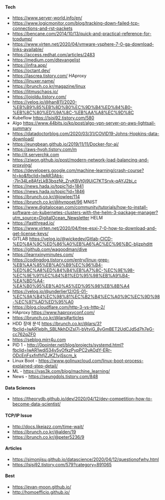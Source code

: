 #### Tech
* https://www.server-world.info/en/
 * https://www.logicmonitor.com/blog/tracking-down-failed-tcp-connections-and-rst-packets
 * https://bencane.com/2014/10/13/quick-and-practical-reference-for-tcpdump/
 * https://www.virten.net/2020/04/vmware-vsphere-7-0-ga-download-links-available/
 * https://access.redhat.com/articles/2483
 * https://medium.com/dtevangelist
 * https://infra.app/
 * https://octant.dev/
 * https://lascrea.tistory.com/ HAproxy
 * https://linuxer.name/
 * https://brunch.co.kr/magazine/linux
 * https://litmuschaos.io/
 * https://jojoldu.tistory.com/
 * https://velog.io/@han811/2020-%EB%B9%85%EB%8D%B0%EC%9D%B4%ED%84%B0-%EB%8C%80%ED%9A%8C-%EB%AA%A8%EC%9D%8C
 * Kubeflow https://lsjsj92.tistory.com/580
 * Algo https://www.44bits.io/ko/post/algo-vpn-server-on-aws-lightsail-summary
 * https://datadoctorblog.com/2020/03/31/COVID19-Johns-Hopkins-data-download/
 * https://eungbean.github.io/2019/11/11/Docker-for-ai/
 * https://aws-hyoh.tistory.com/m
 * http://it.serverchk.com
 * https://ziwon.github.io/post/modern-network-load-balancing-and-proxying/
 * https://developers.google.com/machine-learning/crash-course?hl=ko&fbclid=IwAR3Abs--7In34Le8AfzLkB3bqzNt_ZryKBVt0j9UiC7KTSrvk-qAYJ2bi_c
 * https://news.hada.io/topic?id=1841
 * https://news.hada.io/topic?id=1846
 * https://brunch.co.kr/@jowlee/114
 * https://brunch.co.kr/@hvnpoet/96 MNIST
 * https://www.digitalocean.com/community/tutorials/how-to-install-software-on-kubernetes-clusters-with-the-helm-3-package-manager?utm_source=DigitalOcean_Newsletter HELM
 * https://fastthread.io/
 * https://www.virten.net/2020/04/free-esxi-7-0-how-to-download-and-get-license-keys/
 * GITLAB https://velog.io/@wickedev/Gitlab-CICD-%ED%8A%9C%ED%86%A0%EB%A6%AC%EC%96%BC-bljzphditt 
 * https://github.com/wagoodman/dive
 * https://learnxinyminutes.com/
 * https://codingdog.tistory.com/entry/linux-grep-%EB%AA%85%EB%A0%B9%EC%96%B4-%ED%8C%A8%ED%84%B4%EB%A7%8C-%EC%9E%98-%EC%9E%91%EC%84%B1%ED%95%98%EB%A9%B4-%EA%BD%A4-%EA%B0%95%EB%A0%A5%ED%95%98%EB%8B%A4
 * https://velog.io/@underlier12/OS-01-%EC%9A%B4%EC%98%81%EC%B2%B4%EC%A0%9C%EC%9D%98-%EC%97%AD%ED%95%A0
 * https://blog.cloudflare.com/http-3-vs-http-2/
 * HAproxy https://www.haproxyconf.com/
 * https://brunch.co.kr/@lars#articles
 * HDD 장애 분석 https://brunch.co.kr/@lars/3?fbclid=IwAR1eblh_SBLNkhDiZsI7j-bVtviG_8yGmBET2UdCJd5d7h7eG-cc762qZF0
 * https://seblog.mirr4u.com
 * PID 1 - http://0pointer.net/blog/projects/systemd.html?fbclid=IwAR1wdi534y5vOfkzPypPC2vAOdY-ERr-ODcEnFsxfnfhfjZJKZ1vjSscm_k
 * Linux Boot - https://www.golinuxcloud.com/linux-boot-process-explained-step-detail/
 * ML - https://vas3k.com/blog/machine_learning/
 * News - https://seungdols.tistory.com/848

#### Data Sciences
 * https://theorydb.github.io/dev/2020/04/12/dev-competition-how-to-become-data-scientist/

#### TCP/IP Issue
 * http://docs.likejazz.com/time-wait/
 * https://brunch.co.kr/@alden/19
 * https://brunch.co.kr/@peter5236/9
 
#### Articles
 * https://simonjisu.github.io/datascience/2020/04/12/questionofwhy.html
 * https://lsjsj92.tistory.com/579?category=891065

#### Best
 * https://evan-moon.github.io/
 * http://homoefficio.github.io/
